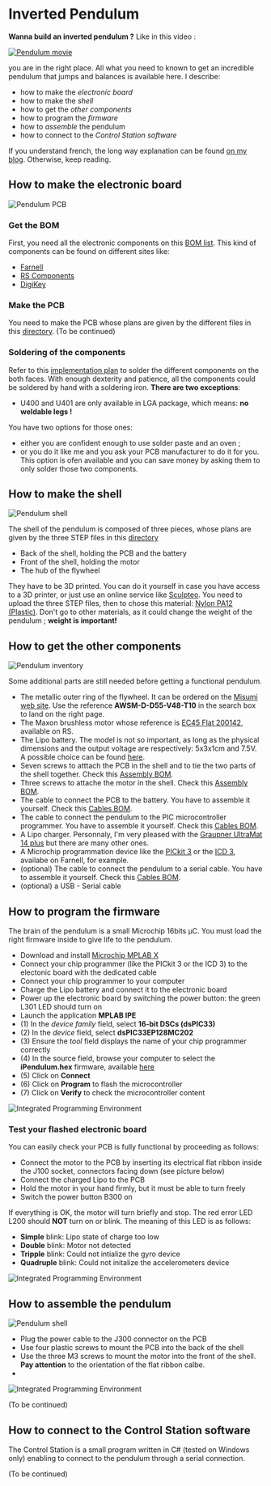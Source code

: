 # Inverted Pendulum

**Wanna build an inverted pendulum ?** Like in this video :

[![Pendulum movie](./pictures/GifMovie.gif)](https://www.youtube.com/watch?v=6xe19XnX5L0&t=20s)


you are in the right place. All what you need to known to get an incredible pendulum that jumps and balances is available here. I describe:

* how to make the *electronic board*
* how to make the *shell*
* how to get the *other components*
* how to program the *firmware*
* how to *assemble* the pendulum
* how to connect to the *Control Station software*

If you understand french, the long way explanation can be found [on my blog](https://jsgonsette.github.io/). Otherwise, keep reading.



## How to make the electronic board

![Pendulum PCB](./pictures/PCB.png)

### Get the BOM
First, you need all the electronic components on this [BOM list](./Electronic/BOM.xlsx). This kind of components can be found on different sites like:

* [Farnell](http://farnell.com/)
* [RS Components](http://www.rs-online.com/)
* [DigiKey](https://www.digikey.com/)

### Make the PCB
You need to make the PCB whose plans are given by the different files in this [directory](./Electronic/PCB).
(To be continued)

### Soldering of the components

Refer to this [implementation plan](./Electronic/PCB/PCB.PDF) to solder the different components on the both faces. With enough dexterity and patience, all the components could be soldered by hand with a soldering iron. **There are two exceptions**:

* U400 and U401 are only available in LGA package, which means: **no weldable legs !**

You have two options for those ones:

* either you are confident enough to use solder paste and an oven ;
* or you do it like me and you ask your PCB manufacturer to do it for you. This option is ofen available and you can save money by asking them to only solder those two components.



## How to make the shell

![Pendulum shell](./pictures/Shell.png)

The shell of the pendulum is composed of three pieces, whose plans are given by the three STEP files in this [directory](./Mecanic/Shell)

* Back of the shell, holding the PCB and the battery
* Front of the shell, holding the motor
* The hub of the flywheel

They have to be 3D printed. You can do it yourself in case you have access to a 3D printer, or just use an online service like [Sculpteo](https://www.sculpteo.com). You need to upload the three STEP files, then to chose this material: [Nylon PA12 (Plastic)](https://www.sculpteo.com/en/materials/plastic-material/). Don't go to other materials, as it could change the weight of the pendulum ; **weight is important!**


## How to get the other components

![Pendulum inventory](./pictures/Inventory.png)

Some additional parts are still needed before getting a functional pendulum.

* The metallic outer ring of the flywheel. It can be ordered on the [Misumi web site](https://uk.misumi-ec.com/). Use the reference **AWSM-D-D55-V48-T10** in the search box to land on the right page.
* The Maxon brushless motor whose reference is [EC45 Flat 200142](https://www.maxonmotor.com/maxon/view/product/200142), available on RS.
* The Lipo battery. The model is not so important, as long as the physical dimensions and the output voltage are respectively: 5x3x1cm and 7.5V. A possible choice can be found [here](https://www.guixmodel.fr/modelisme/accus-et-chargeurs/accus/lipo-2s/accu-lipo-450mah-2s-30c-kryptonium-detail).
* Seven screws to atttach the PCB in the shell and to tie the two parts of the shell together. Check this [Assembly BOM](Assembly%20BOM.xlsx).
* Three screws to attache the motor in the shell. Check this [Assembly BOM](Assembly%20BOM.xlsx).
* The cable to connect the PCB to the battery. You have to assemble it yourself. Check this [Cables BOM](./Mecanic/Cables%20BOM.xlsx).
* The cable to connect the pendulum to the PIC microcontroller programmer. You have to assemble it yourself. Check this [Cables BOM](./Mecanic/Cables%20BOM.xlsx).
* A Lipo charger. Personnaly, I'm very pleased with the [Graupner UltraMat 14 plus](https://www.graupner.de/mediaroot/files/6464_Ultramat_14_plus_de_en_fr_it.pdf) but there are many other ones.
* A Microchip programmation device like the [PICkit 3](https://www.microchip.com/Developmenttools/ProductDetails/PG164130) or the [ICD 3](https://www.microchip.com/Developmenttools/ProductDetails/DV164035), availabe on Farnell, for example.
* (optional) The cable to connect the pendulum to a serial cable. You have to assemble it yourself. Check this [Cables BOM](./Mecanic/Cables%20BOM.xlsx).
* (optional) a USB - Serial cable


## How to program the firmware

The brain of the pendulum is a small Microchip 16bits µC. You must load the right firmware inside to give life to the pendulum.

* Download and install [Microchip MPLAB X](http://microchipdeveloper.com/ipe:installation)
* Connect your chip programmer (like the PICkit 3 or the ICD 3) to the electonic board with the dedicated cable
* Connect your chip programmer to your computer
* Charge the Lipo battery and connect it to the electronic board
* Power up the electronic board by switching the power button: the green L301 LED should turn on
* Launch the application **MPLAB IPE**
* (1) In the *device family* field, select **16-bit DSCs (dsPIC33)**
* (2) In the *device* field, select **dsPIC33EP128MC202**
* (3) Ensure the *tool* field displays the name of your chip programmer correctly
* (4) In the source field, browse your computer to select the **iPendulum.hex** firmware, available [here](./Software/Binaries/Firmware/iPendulum.hex)
* (5) Click on **Connect**
* (6) Click on **Program** to flash the microcontroller
* (7) Click on **Verify** to check the microcontroller content

![Integrated Programming Environment](./pictures/IPE.png)

### Test your flashed electronic board

You can easily check your PCB is fully functional by proceeding as follows:

* Connect the motor to the PCB by inserting its electrical flat ribbon inside the J100 socket, connectors facing down (see picture below)
* Connect the charged Lipo to the PCB
* Hold the motor in your hand firmly, but it must be able to turn freely
* Switch the power button B300 on

If everything is OK, the motor will turn briefly and stop. The red error LED L200 should **NOT** turn on or blink. The meaning of this LED is as follows:

* **Simple** blink: Lipo state of charge too low
* **Double** blink: Motor not detected
* **Tripple** blink: Could not intialize the gyro device
* **Quadruple** blink: Could not initalize the accelerometers device


![Integrated Programming Environment](./pictures/MotorConnection.jpg)


## How to assemble the pendulum

![Pendulum shell](./pictures/Shell.png)

* Plug the power cable to the J300 connector on the PCB
* Use four plastic screws to mount the PCB into the back of the shell
* Use the three M3 screws to mount the motor into the front of the shell. **Pay attention** to the orientation of the flat ribbon calbe.
*

![Integrated Programming Environment](./pictures/Mount0.jpg)

(To be continued)


## How to connect to the Control Station software

The Control Station is a small program written in C# (tested on Windows only) enabling to connect to the pendulum through a serial connection.

(To be continued)
